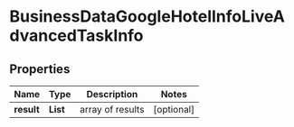 # BusinessDataGoogleHotelInfoLiveAdvancedTaskInfo


## Properties

| Name | Type | Description | Notes |
|------------ | ------------- | ------------- | -------------|
**result** | **List<BusinessDataGoogleHotelInfoLiveAdvancedResultInfo>** | array of results |[optional]|